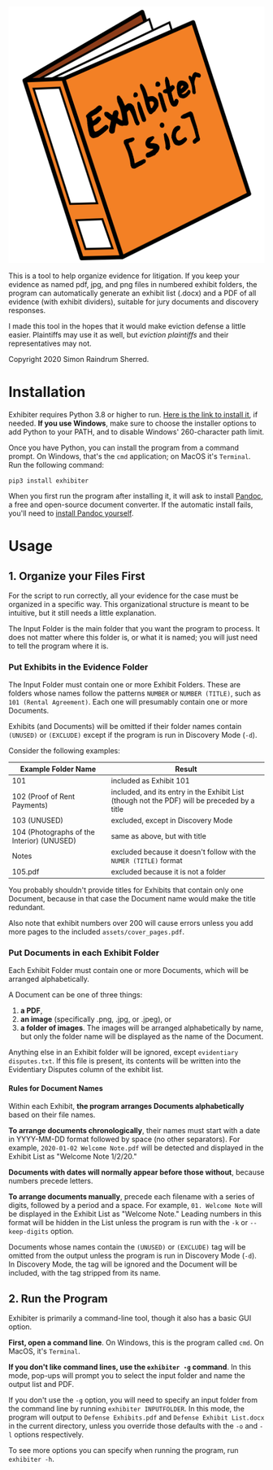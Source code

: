 ![icon](https://raw.githubusercontent.com/raindrum/exhibiter/master/icon.svg)

This is a tool to help organize evidence for litigation. If you keep your evidence as named pdf, jpg, and png files in numbered exhibit folders, the program can automatically generate an exhibit list (.docx) and a PDF of all evidence (with exhibit dividers), suitable for jury documents and discovery responses.

I made this tool in the hopes that it would make eviction defense a little easier. Plaintiffs may use it as well, but *eviction plaintiffs* and their representatives may not. 

Copyright 2020 Simon Raindrum Sherred.

# Installation

Exhibiter requires Python 3.8 or higher to run. [Here is the link to install it](https://www.python.org/downloads/), if needed. **If you use Windows**, make sure to choose the installer options to add Python to your PATH, and to disable Windows' 260-character path limit.

Once you have Python, you can install the program from a command prompt. On Windows, that's the `cmd` application; on MacOS it's `Terminal`. Run the following command:

```
pip3 install exhibiter
```

When you first run the program after installing it, it will ask to install [Pandoc](https://pandoc.org/), a free and open-source document converter. If the automatic install fails, you'll need to [install Pandoc yourself](https://pandoc.org/installing.html).

# Usage

## 1. Organize your Files First

For the script to run correctly, all your evidence for the case must be organized in a specific way. This organizational structure is meant to be intuitive, but it still needs a little explanation.

The Input Folder is the main folder that you want the program to process. It does not matter where this folder is, or what it is named; you will just need to tell the program where it is.

### Put Exhibits in the Evidence Folder

The Input Folder must contain one or more Exhibit Folders. These are folders whose names follow the patterns `NUMBER` or `NUMBER (TITLE)`, such as `101 (Rental Agreement)`. Each one will presumably contain one or more Documents. 

Exhibits (and Documents) will be omitted if their folder names contain `(UNUSED)` or `(EXCLUDE)` except if the program is run in Discovery Mode (`-d`).

Consider the following examples:

| Example Folder Name                        | Result                                                       |
| ------------------------------------------ | ------------------------------------------------------------ |
| 101                                        | included as Exhibit 101                                      |
| 102 (Proof of Rent Payments)               | included, and its entry in the Exhibit List (though not the PDF) will be preceded by a title |
| 103 (UNUSED)                               | excluded, except in Discovery Mode                           |
| 104 (Photographs of the Interior) (UNUSED) | same as above, but with title                                |
| Notes                                      | excluded because it doesn't follow with the `NUMER (TITLE)` format |
| 105.pdf                                    | excluded because it is not a folder                          |

You probably shouldn't provide titles for Exhibits that contain only one Document, because in that case the Document name would make the title redundant.

Also note that exhibit numbers over 200 will cause errors unless you add more pages to the included `assets/cover_pages.pdf`.

### Put Documents in each Exhibit Folder

Each Exhibit Folder must contain one or more Documents, which will be arranged alphabetically.

A Document can be one of three things:

1. **a PDF**,
2. **an image** (specifically .png, .jpg, or .jpeg), or
3. **a folder of images**. The images will be arranged alphabetically by name, but only the folder name will be displayed as the name of the Document.

Anything else in an Exhibit folder will be ignored, except `evidentiary disputes.txt`. If this file is present, its contents will be written into the Evidentiary Disputes column of the exhibit list.

#### Rules for Document Names

Within each Exhibit, **the program arranges Documents alphabetically** based on their file names.

**To arrange documents chronologically**, their names must start with a date in YYYY-MM-DD format followed by space (no other separators). For example, `2020-01-02 Welcome Note.pdf` will be detected and displayed in the Exhibit List as "Welcome Note 1/2/20."

**Documents with dates will normally appear before those without**, because numbers precede letters.

**To arrange documents manually**, precede each filename with a series of digits, followed by a period and a space. For example, `01. Welcome Note` will be displayed in the Exhibit List as "Welcome Note." Leading numbers in this format will be hidden in the List unless the program is run with the `-k` or `--keep-digits` option.

Documents whose names contain the `(UNUSED)` or `(EXCLUDE)` tag will be omitted from the output unless the program is run in Discovery Mode (`-d`). In Discovery Mode, the tag will be ignored and the Document will be included, with the tag stripped from its name.

## 2. Run the Program

Exhibiter is primarily a command-line tool, though it also has a basic GUI option.

**First, open a command line**. On Windows, this is the program called `cmd`. On MacOS, it's `Terminal`.

**If you don't like command lines, use the `exhibiter -g` command**. In this mode, pop-ups will prompt you to select the input folder and name the output list and PDF.

If you don't use the `-g` option, you will need to specify an input folder from the command line by running `exhibiter INPUTFOLDER`. In this mode, the program will output to `Defense Exhibits.pdf` and `Defense Exhibit List.docx` in the current directory, unless you override those defaults with the `-o` and `-l` options respectively.

To see more options you can specify when running the program, run `exhibiter -h`.